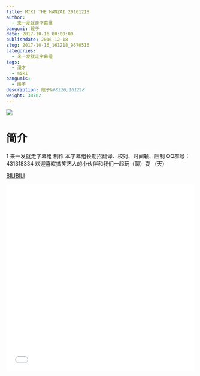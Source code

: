 ```yaml
---
title: MIKI THE MANZAI 20161218
author: 
  - 来一发就走字幕组
bangumi: 段子
date: 2017-10-16 00:00:00
publishdate: 2016-12-18
slug: 2017-10-16_161218_9670516
categories: 
  - 来一发就走字幕组
tags: 
  - 漫才
  - miki
bangumis: 
  - 段子
description: 段子&#8226;161218
weight: 38782
---
```


![](https://i.imgur.com/BiqC3cZ.jpg)

# 简介  
1
来一发就走字幕组 制作  本字幕组长期招翻译、校对、时间轴、压制   QQ群号：431318334 欢迎喜欢搞笑艺人的小伙伴和我们一起玩（聊）耍 （天）

  [BILIBILI](https://www.bilibili.com/video/av9670516/)


<div class="vcontainer">  <iframe class='video' src="//www.bilibili.com/blackboard/player.html?aid=9670516" width="100%" height="500" frameborder="0" allowfullscreen="allowfullscreen"></iframe></div>
